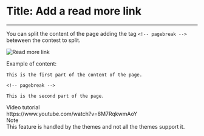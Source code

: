 # Title: Add a read more link
<!-- Position: 3 -->
<!-- Date: 2017-08-24 22:00:00 -->
---
You can split the content of the page adding the tag `<!-- pagebreak -->` beteween the contest to split.

![Read more link](https://df6m0u2ovo2fu.cloudfront.net/images/documentation-english/read-more-link.png)

Example of content:
```
This is the first part of the content of the page.

<!-- pagebreak -->

This is the second part of the page.
```

<div markdown="1" class="note">
<div class="note-title">Video tutorial</div>
https://www.youtube.com/watch?v=8M7RqkwmAoY
</div>

<div markdown="1" class="note">
<div class="note-title">Note</div>
This feature is handled by the themes and not all the themes support it.
</div>